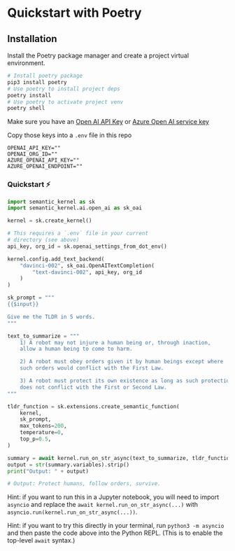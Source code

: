 # Quickstart with Poetry

## Installation

Install the Poetry package manager and create a project virtual environment.

```bash
# Install poetry package
pip3 install poetry
# Use poetry to install project deps
poetry install
# Use poetry to activate project venv
poetry shell
```

Make sure you have an
[Open AI API Key](https://openai.com/api/) or
[Azure Open AI service key](https://learn.microsoft.com/azure/cognitive-services/openai/quickstart?pivots=rest-api)

Copy those keys into a `.env` file in this repo

```
OPENAI_API_KEY=""
OPENAI_ORG_ID=""
AZURE_OPENAI_API_KEY=""
AZURE_OPENAI_ENDPOINT=""
```

### Quickstart ⚡

```python
import semantic_kernel as sk
import semantic_kernel.ai.open_ai as sk_oai

kernel = sk.create_kernel()

# This requires a `.env` file in your current
# directory (see above)
api_key, org_id = sk.openai_settings_from_dot_env()

kernel.config.add_text_backend(
    "davinci-002", sk_oai.OpenAITextCompletion(
        "text-davinci-002", api_key, org_id
    )
)

sk_prompt = """
{{$input}}

Give me the TLDR in 5 words.
"""

text_to_summarize = """
    1) A robot may not injure a human being or, through inaction,
    allow a human being to come to harm.

    2) A robot must obey orders given it by human beings except where
    such orders would conflict with the First Law.

    3) A robot must protect its own existence as long as such protection
    does not conflict with the First or Second Law.
"""

tldr_function = sk.extensions.create_semantic_function(
    kernel,
    sk_prompt,
    max_tokens=200,
    temperature=0,
    top_p=0.5,
)

summary = await kernel.run_on_str_async(text_to_summarize, tldr_function)
output = str(summary.variables).strip()
print("Output: " + output)

# Output: Protect humans, follow orders, survive.
```

Hint: if you want to run this in a Jupyter notebook, you will need to
import `asyncio` and replace the `await kernel.run_on_str_async(...)` with
`asyncio.run(kernel.run_on_str_async(...))`.

Hint: if you want to try this directly in your terminal, run `python3 -m asyncio`
and then paste the code above into the Python REPL. (This is to enable the
top-level `await` syntax.)
